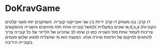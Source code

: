 # DoKravGame
דו קרב: בנו משחק דו קרב יריות בין שני אובייקטי קובייה. השחקנים יזוזו משני קלטים שונים במקלדת
)למשל קובייה אחת תזוז מהחצים והשנייה מהמקשים w,d,s,a )הקוביות צריכות לעמוד אחת מול
השנייה כמו כן שימו לב שהכיוון של הלייזר של כל קובייה צריך להתאים למיקום של הדמות שיורה
אותו. המנצח הוא מי שהצליח לפגוע שלוש פעמים בקובייה היריבה. 
